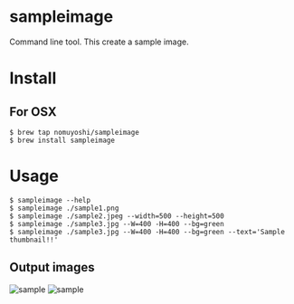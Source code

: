 # sampleimage
Command line tool. This create a sample image.

# Install

## For OSX
```
$ brew tap nomuyoshi/sampleimage
$ brew install sampleimage
```

# Usage

```
$ sampleimage --help
$ sampleimage ./sample1.png
$ sampleimage ./sample2.jpeg --width=500 --height=500
$ sampleimage ./sample3.jpg --W=400 -H=400 --bg=green
$ sampleimage ./sample3.jpg --W=400 -H=400 --bg=green --text='Sample thumbnail!!'
```

## Output images

![sample](https://user-images.githubusercontent.com/17819225/73218917-4797f280-419e-11ea-8fe2-8ec5440f2293.jpg)
![sample](https://user-images.githubusercontent.com/17819225/73218983-6eeebf80-419e-11ea-863c-f2ae6478b65b.png)
